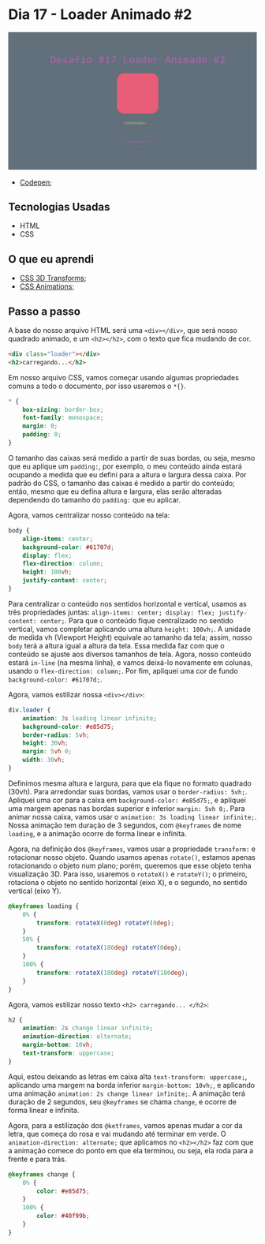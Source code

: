 # Dia 17 - Loader Animado #2

![Loader Animado #2](./loading.gif?raw=true "Loader Animado #2")

-   [Codepen](https://codepen.io/lizvidotti91/pen/OJNdPPr);

## Tecnologias Usadas

-   HTML
-   CSS

## O que eu aprendi

-   [CSS 3D Transforms](https://www.w3schools.com/css/css3_3dtransforms.asp);
-   [CSS Animations](https://www.w3schools.com/css/css3_animations.asp);

## Passo a passo

A base do nosso arquivo HTML será uma `<div></div>`, que será nosso quadrado animado, e um `<h2></h2>`, com o texto que fica mudando de cor.

```html
<div class="loader"></div>
<h2>carregando...</h2>
```

Em nosso arquivo CSS, vamos começar usando algumas propriedades comuns a todo o documento, por isso usaremos o `*{}`.

```css
* {
    box-sizing: border-box;
    font-family: monospace;
    margin: 0;
    padding: 0;
}
```

O tamanho das caixas será medido a partir de suas bordas, ou seja, mesmo que eu aplique um `padding:`, por exemplo, o meu conteúdo ainda estará ocupando a medida que eu defini para a altura e largura dessa caixa. Por padrão do CSS, o tamanho das caixas é medido a partir do conteúdo; então, mesmo que eu defina altura e largura, elas serão alteradas dependendo do tamanho do `padding:` que eu aplicar.

Agora, vamos centralizar nosso conteúdo na tela:

```css
body {
    align-items: center;
    background-color: #61707d;
    display: flex;
    flex-direction: column;
    height: 100vh;
    justify-content: center;
}
```

Para centralizar o conteúdo nos sentidos horizontal e vertical, usamos as três propriedades juntas: `align-items: center; display: flex; justify-content: center;`. Para que o conteúdo fique centralizado no sentido vertical, vamos completar aplicando uma altura `height: 100vh;`. A unidade de medida vh (Viewport Height) equivale ao tamanho da tela; assim, nosso `body` terá a altura igual a altura da tela. Essa medida faz com que o conteúdo se ajuste aos diversos tamanhos de tela. Agora, nosso conteúdo estará `in-line` (na mesma linha), e vamos deixá-lo novamente em colunas, usando o `flex-direction: column;`. Por fim, apliquei uma cor de fundo `background-color: #61707d;`.

Agora, vamos estilizar nossa `<div></div>`:

```css
div.loader {
    animation: 3s loading linear infinite;
    background-color: #e85d75;
    border-radius: 5vh;
    height: 30vh;
    margin: 5vh 0;
    width: 30vh;
}
```

Definimos mesma altura e largura, para que ela fique no formato quadrado (30vh). Para arredondar suas bordas, vamos usar o `border-radius: 5vh;`. Apliquei uma cor para a caixa em `background-color: #e85d75;`, e apliquei uma margem apenas nas bordas superior e inferior `margin: 5vh 0;`. Para animar nossa caixa, vamos usar o `animation: 3s loading linear infinite;`. Nossa animação tem duração de 3 segundos, com `@keyframes` de nome `loading`, e a animação ocorre de forma linear e infinita.

Agora, na definição dos `@keyframes`, vamos usar a propriedade `transform:` e rotacionar nosso objeto. Quando usamos apenas `rotate()`, estamos apenas rotacionando o objeto num plano; porém, queremos que esse objeto tenha visualização 3D. Para isso, usaremos o `rotateX()` e `rotateY()`; o primeiro, rotaciona o objeto no sentido horizontal (eixo X), e o segundo, no sentido vertical (eixo Y).

```css
@keyframes loading {
    0% {
        transform: rotateX(0deg) rotateY(0deg);
    }
    50% {
        transform: rotateX(180deg) rotateY(0deg);
    }
    100% {
        transform: rotateX(180deg) rotateY(180deg);
    }
}
```

Agora, vamos estilizar nosso texto `<h2> carregando... </h2>`:

```css
h2 {
    animation: 2s change linear infinite;
    animation-direction: alternate;
    margin-bottom: 10vh;
    text-transform: uppercase;
}
```

Aqui, estou deixando as letras em caixa alta `text-transform: uppercase;`, aplicando uma margem na borda inferior `margin-bottom: 10vh;`, e aplicando uma animação `animation: 2s change linear infinite;`. A animação terá duração de 2 segundos, seu `@keyframes` se chama `change`, e ocorre de forma linear e infinita.

Agora, para a estilização dos `@ketframes`, vamos apenas mudar a cor da letra, que começa do rosa e vai mudando até terminar em verde. O `animation-direction: alternate;` que aplicamos no `<h2></h2>` faz com que a animação comece do ponto em que ela terminou, ou seja, ela roda para a frente e para trás.

```css
@keyframes change {
    0% {
        color: #e85d75;
    }
    100% {
        color: #40f99b;
    }
}
```
